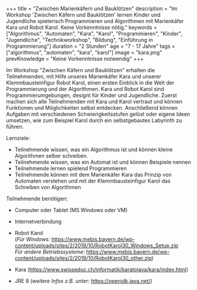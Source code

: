 +++
title = "Zwischen Marienkäfern und Bauklötzen"
description = "Im Workshop 'Zwischen Käfern und Bauklötzen' lernen Kinder und Jugendliche spielerisch Programmieren und Algorithmen mit Marienkäfer Kara und Robot Karol. Keine Vorkenntnisse nötig."
keywords = ["Algorithmus", "Automaten", "Kara", "Karol", "Programmieren", "Kinder", "Jugendliche", "Technikworkshop", "Bildung", "Einführung in Programmierung"]
duration = "2 Stunden"
age = "7 - 17 Jahre"
tags = ["algorithmus", "automaten", "kara", "karol"]
image = "kara.png"
prevKnowledge = "Keine Vorkenntnisse notwendig"
+++

Im Workshop "Zwischen Käfern und Bauklötzen" erhalten die Teilnehmenden, mit Hilfe unseres Marienkäfer Kara und unserer Klemmbausteinfigur Robot Karol, einen ersten Einblick in die Welt der Programmierung und der Algorithmen. Kara und Robot Karol sind Programmierumgebungen, designt für Kinder und Jugendliche. Zuerst machen sich alle Teilnehmenden mit Kara und Karol vertraut und können Funktionen und Möglichkeiten selbst entdecken. Anschließend können Aufgaben mit verschiedenen Schwierigkeitsstufen gelöst oder eigene Ideen umsetzen, wie zum Beispiel Karol durch ein selbstgebautes Labyrinth zu führen.

Lernziele:
* Teilnehmende wissen, was ein Algorithmus ist und können kleine Algorithmen selber schreiben.
* Teilnehmende wissen, was ein Automat ist und können Beispiele nennen
* Teilnehmende lernen spielend Programmieren
* Teilnehmende können mit dem Marienkäfer Kara das Prinzip von Automaten verstehen und mit der Klemmbausteinfigur Karol das Schreiben von Algorithmen

Teilnehmende benötigen:
* Computer oder Tablet (MS Windows oder VM)

* Internetverbindung

* Robot Karol \
(*Für Windows:* https://www.mebis.bayern.de/wp-content/uploads/sites/2/2019/10/RobotKarol30_Windows_Setup.zip \
*Für andere Betriebssysteme:* https://www.mebis.bayern.de/wp-content/uploads/sites/2/2019/10/RobotKarol30_other.zip)

* Kara (https://www.swisseduc.ch/informatik/karatojava/kara/index.html)

* JRE 8 (*weitere Infos z.B. unter:* https://openjdk.java.net/)
